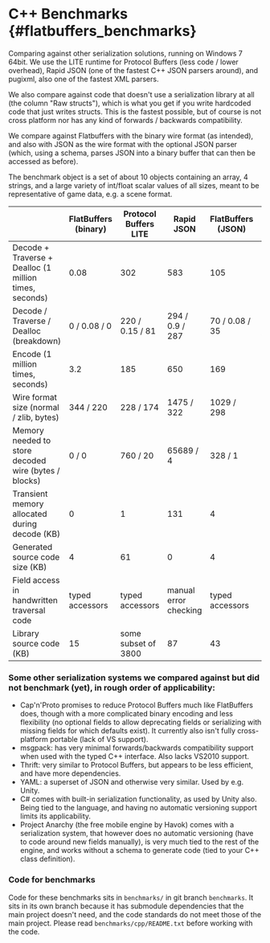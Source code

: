 C++ Benchmarks    {#flatbuffers_benchmarks}
==========

Comparing against other serialization solutions, running on Windows 7
64bit. We use the LITE runtime for Protocol Buffers (less code / lower
overhead), Rapid JSON (one of the fastest C++ JSON parsers around),
and pugixml, also one of the fastest XML parsers.

We also compare against code that doesn't use a serialization library
at all (the column "Raw structs"), which is what you get if you write
hardcoded code that just writes structs. This is the fastest possible,
but of course is not cross platform nor has any kind of forwards /
backwards compatibility.

We compare against Flatbuffers with the binary wire format (as
intended), and also with JSON as the wire format with the optional JSON
parser (which, using a schema, parses JSON into a binary buffer that can
then be accessed as before).

The benchmark object is a set of about 10 objects containing an array, 4
strings, and a large variety of int/float scalar values of all sizes,
meant to be representative of game data, e.g. a scene format.

|                                                        | FlatBuffers (binary)  | Protocol Buffers LITE | Rapid JSON            | FlatBuffers (JSON)     | pugixml               | Raw structs           |
|--------------------------------------------------------|-----------------------|-----------------------|-----------------------|------------------------| ----------------------| ----------------------|
| Decode + Traverse + Dealloc (1 million times, seconds) | 0.08                  | 302                   | 583                   | 105                    | 196                   | 0.02                  |
| Decode / Traverse / Dealloc (breakdown)                | 0 / 0.08 / 0          | 220 / 0.15 / 81       | 294 / 0.9 / 287       | 70 / 0.08 / 35         | 41 / 3.9 / 150        | 0 / 0.02 / 0          |
| Encode (1 million times, seconds)                      | 3.2                   | 185                   | 650                   | 169                    | 273                   | 0.15                  |
| Wire format size (normal / zlib, bytes)                | 344 / 220             | 228 / 174             | 1475 / 322            | 1029 / 298             | 1137 / 341            | 312 / 187             |
| Memory needed to store decoded wire (bytes / blocks)   | 0 / 0                 | 760 / 20              | 65689 / 4             | 328 / 1                | 34194 / 3             | 0 / 0                 |
| Transient memory allocated during decode (KB)          | 0                     | 1                     | 131                   | 4                      | 34                    | 0                     |
| Generated source code size (KB)                        | 4                     | 61                    | 0                     | 4                      | 0                     | 0                     |
| Field access in handwritten traversal code             | typed accessors       | typed accessors       | manual error checking | typed accessors        | manual error checking | typed but no safety   |
| Library source code (KB)                               | 15                    | some subset of 3800   | 87                    | 43                     | 327                   | 0                     |

### Some other serialization systems we compared against but did not benchmark (yet), in rough order of applicability:

-   Cap'n'Proto promises to reduce Protocol Buffers much like FlatBuffers does,
    though with a more complicated binary encoding and less flexibility (no
    optional fields to allow deprecating fields or serializing with missing
    fields for which defaults exist).
    It currently also isn't fully cross-platform portable (lack of VS support).
-   msgpack: has very minimal forwards/backwards compatibility support when used
    with the typed C++ interface. Also lacks VS2010 support.
-   Thrift: very similar to Protocol Buffers, but appears to be less efficient,
    and have more dependencies.
-   YAML: a superset of JSON and otherwise very similar. Used by e.g. Unity.
-   C# comes with built-in serialization functionality, as used by Unity also.
    Being tied to the language, and having no automatic versioning support
    limits its applicability.
-   Project Anarchy (the free mobile engine by Havok) comes with a serialization
    system, that however does no automatic versioning (have to code around new
    fields manually), is very much tied to the rest of the engine, and works
    without a schema to generate code (tied to your C++ class definition).

### Code for benchmarks

Code for these benchmarks sits in `benchmarks/` in git branch `benchmarks`.
It sits in its own branch because it has submodule dependencies that the main
project doesn't need, and the code standards do not meet those of the main
project. Please read `benchmarks/cpp/README.txt` before working with the code.

<br>
